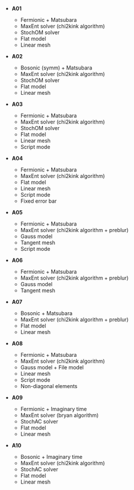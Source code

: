 * **A01**
    * Fermionic + Matsubara
    * MaxEnt solver (chi2kink algorithm)
    * StochOM solver
    * Flat model
    * Linear mesh

* **A02**
    * Bosonic (symm) + Matsubara
    * MaxEnt solver (chi2kink algorithm)
    * StochOM solver
    * Flat model
    * Linear mesh

* **A03**
    * Fermionic + Matsubara
    * MaxEnt solver (chi2kink algorithm)
    * StochOM solver
    * Flat model
    * Linear mesh
    * Script mode

* **A04**
    * Fermionic + Matsubara
    * MaxEnt solver (chi2kink algorithm)
    * Flat model
    * Linear mesh
    * Script mode
    * Fixed error bar

* **A05**
    * Fermionic + Matsubara
    * MaxEnt solver (chi2kink algorithm + preblur)
    * Gauss model
    * Tangent mesh
    * Script mode

* **A06**
    * Fermionic + Matsubara
    * MaxEnt solver (chi2kink algorithm + preblur)
    * Gauss model
    * Tangent mesh

* **A07**
    * Bosonic + Matsubara
    * MaxEnt solver (chi2kink algorithm + preblur)
    * Flat model
    * Linear mesh

* **A08**
    * Fermionic + Matsubara 
    * MaxEnt solver (chi2kink algorithm)
    * Gauss model + File model
    * Linear mesh
    * Script mode
    * Non-diagonal elements

* **A09**
    * Fermionic + Imaginary time
    * MaxEnt solver (bryan algorithm)
    * StochAC solver
    * Flat model
    * Linear mesh

* **A10**
    * Bosonic + Imaginary time
    * MaxEnt solver (chi2kink algorithm)
    * StochAC solver
    * Flat model
    * Linear mesh
